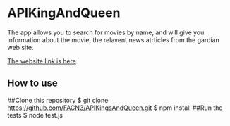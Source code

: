 # APIKingAndQueen

The app allows you to search for movies by name, and will give you information about the movie, the relavent 
news atrticles from the gardian web site.<br>

[The website link is here](https://facn3.github.io/APIKingsAndQueen/).


## How to use

##Clone this repository
$ git clone https://github.com/FACN3/APIKingsAndQueen.git
$ npm install
 ##Run the tests
$ node test.js
